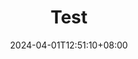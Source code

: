 ---
title: "Test"
description: 
date: 2024-04-01T12:51:10+08:00
image: 
math: 
license: 
hidden: false
comments: true
draft: false
---